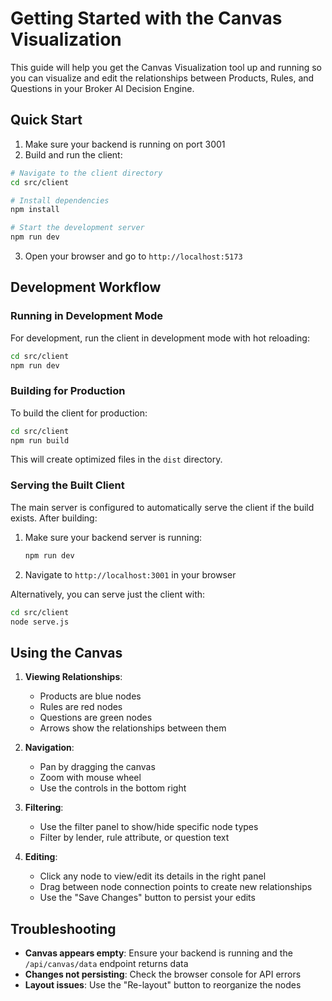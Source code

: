 # Getting Started with the Canvas Visualization

This guide will help you get the Canvas Visualization tool up and running so you can visualize and edit the relationships between Products, Rules, and Questions in your Broker AI Decision Engine.

## Quick Start

1. Make sure your backend is running on port 3001
2. Build and run the client:

```bash
# Navigate to the client directory
cd src/client

# Install dependencies
npm install

# Start the development server
npm run dev
```

3. Open your browser and go to `http://localhost:5173`

## Development Workflow

### Running in Development Mode

For development, run the client in development mode with hot reloading:

```bash
cd src/client
npm run dev
```

### Building for Production

To build the client for production:

```bash
cd src/client
npm run build
```

This will create optimized files in the `dist` directory.

### Serving the Built Client

The main server is configured to automatically serve the client if the build exists. After building:

1. Make sure your backend server is running: 
   ```bash
   npm run dev
   ```
2. Navigate to `http://localhost:3001` in your browser

Alternatively, you can serve just the client with:

```bash
cd src/client
node serve.js
```

## Using the Canvas

1. **Viewing Relationships**: 
   - Products are blue nodes
   - Rules are red nodes
   - Questions are green nodes
   - Arrows show the relationships between them

2. **Navigation**:
   - Pan by dragging the canvas
   - Zoom with mouse wheel
   - Use the controls in the bottom right

3. **Filtering**:
   - Use the filter panel to show/hide specific node types
   - Filter by lender, rule attribute, or question text

4. **Editing**:
   - Click any node to view/edit its details in the right panel
   - Drag between node connection points to create new relationships
   - Use the "Save Changes" button to persist your edits

## Troubleshooting

- **Canvas appears empty**: Ensure your backend is running and the `/api/canvas/data` endpoint returns data
- **Changes not persisting**: Check the browser console for API errors
- **Layout issues**: Use the "Re-layout" button to reorganize the nodes 